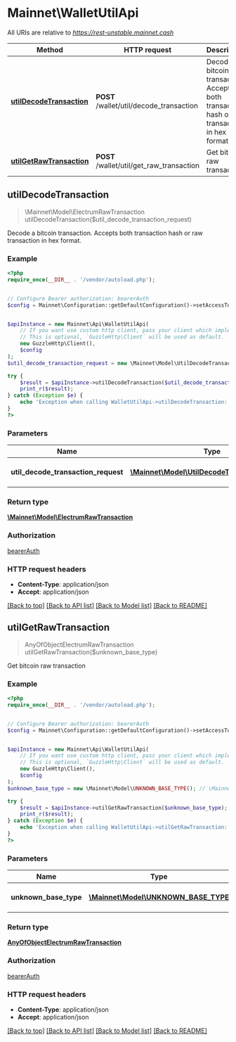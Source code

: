 # Mainnet\WalletUtilApi

All URIs are relative to *https://rest-unstable.mainnet.cash*

Method | HTTP request | Description
------------- | ------------- | -------------
[**utilDecodeTransaction**](WalletUtilApi.md#utilDecodeTransaction) | **POST** /wallet/util/decode_transaction | Decode a bitcoin transaction. Accepts both transaction hash or raw transaction in hex format.
[**utilGetRawTransaction**](WalletUtilApi.md#utilGetRawTransaction) | **POST** /wallet/util/get_raw_transaction | Get bitcoin raw transaction



## utilDecodeTransaction

> \Mainnet\Model\ElectrumRawTransaction utilDecodeTransaction($util_decode_transaction_request)

Decode a bitcoin transaction. Accepts both transaction hash or raw transaction in hex format.

### Example

```php
<?php
require_once(__DIR__ . '/vendor/autoload.php');


// Configure Bearer authorization: bearerAuth
$config = Mainnet\Configuration::getDefaultConfiguration()->setAccessToken('YOUR_ACCESS_TOKEN');


$apiInstance = new Mainnet\Api\WalletUtilApi(
    // If you want use custom http client, pass your client which implements `GuzzleHttp\ClientInterface`.
    // This is optional, `GuzzleHttp\Client` will be used as default.
    new GuzzleHttp\Client(),
    $config
);
$util_decode_transaction_request = new \Mainnet\Model\UtilDecodeTransactionRequest(); // \Mainnet\Model\UtilDecodeTransactionRequest | Request to decode a transaction

try {
    $result = $apiInstance->utilDecodeTransaction($util_decode_transaction_request);
    print_r($result);
} catch (Exception $e) {
    echo 'Exception when calling WalletUtilApi->utilDecodeTransaction: ', $e->getMessage(), PHP_EOL;
}
?>
```

### Parameters


Name | Type | Description  | Notes
------------- | ------------- | ------------- | -------------
 **util_decode_transaction_request** | [**\Mainnet\Model\UtilDecodeTransactionRequest**](../Model/UtilDecodeTransactionRequest.md)| Request to decode a transaction |

### Return type

[**\Mainnet\Model\ElectrumRawTransaction**](../Model/ElectrumRawTransaction.md)

### Authorization

[bearerAuth](../../README.md#bearerAuth)

### HTTP request headers

- **Content-Type**: application/json
- **Accept**: application/json

[[Back to top]](#) [[Back to API list]](../../README.md#documentation-for-api-endpoints)
[[Back to Model list]](../../README.md#documentation-for-models)
[[Back to README]](../../README.md)


## utilGetRawTransaction

> AnyOfObjectElectrumRawTransaction utilGetRawTransaction($unknown_base_type)

Get bitcoin raw transaction

### Example

```php
<?php
require_once(__DIR__ . '/vendor/autoload.php');


// Configure Bearer authorization: bearerAuth
$config = Mainnet\Configuration::getDefaultConfiguration()->setAccessToken('YOUR_ACCESS_TOKEN');


$apiInstance = new Mainnet\Api\WalletUtilApi(
    // If you want use custom http client, pass your client which implements `GuzzleHttp\ClientInterface`.
    // This is optional, `GuzzleHttp\Client` will be used as default.
    new GuzzleHttp\Client(),
    $config
);
$unknown_base_type = new \Mainnet\Model\UNKNOWN_BASE_TYPE(); // \Mainnet\Model\UNKNOWN_BASE_TYPE | Request to get raw transaction

try {
    $result = $apiInstance->utilGetRawTransaction($unknown_base_type);
    print_r($result);
} catch (Exception $e) {
    echo 'Exception when calling WalletUtilApi->utilGetRawTransaction: ', $e->getMessage(), PHP_EOL;
}
?>
```

### Parameters


Name | Type | Description  | Notes
------------- | ------------- | ------------- | -------------
 **unknown_base_type** | [**\Mainnet\Model\UNKNOWN_BASE_TYPE**](../Model/UNKNOWN_BASE_TYPE.md)| Request to get raw transaction |

### Return type

[**AnyOfObjectElectrumRawTransaction**](../Model/AnyOfObjectElectrumRawTransaction.md)

### Authorization

[bearerAuth](../../README.md#bearerAuth)

### HTTP request headers

- **Content-Type**: application/json
- **Accept**: application/json

[[Back to top]](#) [[Back to API list]](../../README.md#documentation-for-api-endpoints)
[[Back to Model list]](../../README.md#documentation-for-models)
[[Back to README]](../../README.md)


